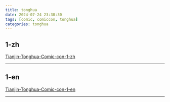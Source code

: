 ```yaml
---
title: tonghua
date: 2024-07-24 23:30:30
tags: [comic, comiccon, tonghua]
categories: tonghua
---
```

1-zh
---

[Tianjin-Tonghua-Comic-con-1-zh](https:czxieddan.top/project/pothers/comiccon/tonghua/tonghua1/tonghua/zh/index.html)

---
1-en
---

[Tianjin-Tonghua-Comic-con-1-en](https:czxieddan.top/project/pothers/comiccon/tonghua/tonghua1/tonghua/en/index.html)

---
